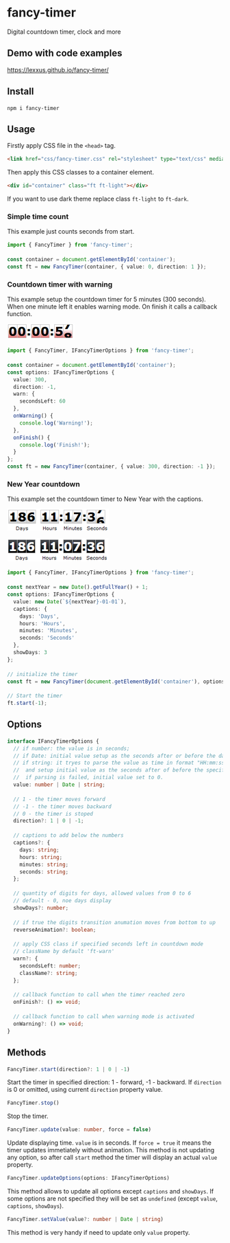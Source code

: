 # fancy-timer
Digital countdown timer, clock and more

## Demo with code examples

https://lexxus.github.io/fancy-timer/

## Install

```
npm i fancy-timer
```

## Usage

Firstly apply CSS file in the `<head>` tag.

```html
<link href="css/fancy-timer.css" rel="stylesheet" type="text/css" media="screen"/>
```

Then apply this CSS classes to a container element.
```html
<div id="container" class="ft ft-light"></div>
```

If you want to use dark theme replace class `ft-light` to `ft-dark`.

### Simple time count
This example just counts seconds from start.

```typescript
import { FancyTimer } from 'fancy-timer';

const container = document.getElementById('container');
const ft = new FancyTimer(container, { value: 0, direction: 1 });
```

### Countdown timer with warning
This example setup the countdown timer for 5 minutes (300 seconds).
When one minute left it enables warning mode.
On finish it calls a callback function.

![timer](/docs/img/warn-timer.png)

```typescript
import { FancyTimer, IFancyTimerOptions } from 'fancy-timer';

const container = document.getElementById('container');
const options: IFancyTimerOptions {
  value: 300,
  direction: -1,
  warn: {
    secondsLeft: 60
  },
  onWarning() {
    console.log('Warning!');
  },
  onFinish() {
    console.log('Finish!');
  }
};
const ft = new FancyTimer(container, { value: 300, direction: -1 });
```

### New Year countdown
This example set the countdown timer to New Year with the captions.

![New Year Timer](/docs/img/light-theme.png)

![Dark Theme](/docs/img/dark-theme.png)

```typescript
import { FancyTimer, IFancyTimerOptions } from 'fancy-timer';

const nextYear = new Date().getFullYear() + 1;
const options: IFancyTimerOptions {
  value: new Date(`${nextYear}-01-01`),
  captions: {
    days: 'Days',
    hours: 'Hours',
    minutes: 'Minutes',
    seconds: 'Seconds'
  },
  showDays: 3
};

// initialize the timer
const ft = new FancyTimer(document.getElementById('container'), options);

// Start the timer
ft.start(-1);
```
## Options

```typescript
interface IFancyTimerOptions {
  // if number: the value is in seconds;
  // if Date: initial value setup as the seconds after or before the date;
  // if string: it tryes to parse the value as time in format "HH:mm:ss"
  //  and setup initial value as the seconds after of before the specified time today,
  //  if parsing is failed, initial value set to 0.
  value: number | Date | string;

  // 1 - the timer moves forward
  // -1 - the timer moves backward
  // 0 - the timer is stoped
  direction?: 1 | 0 | -1;

  // captions to add below the numbers
  captions?: {
    days: string;
    hours: string;
    minutes: string;
    seconds: string;
  };

  // quantity of digits for days, allowed values from 0 to 6
  // default - 0, noe days display
  showDays?: number;

  // if true the digits transition anumation moves from bottom to up
  reverseAnimation?: boolean;

  // apply CSS class if specified seconds left in countdown mode
  // className by default 'ft-warn'
  warn?: {
    secondsLeft: number;
    className?: string;
  };

  // callback function to call when the timer reached zero
  onFinish?: () => void;

  // callback function to call when warning mode is activated
  onWarning?: () => void;
}
```

## Methods

```typescript
FancyTimer.start(direction?: 1 | 0 | -1)
```
Start the timer in specified direction: 1 - forward, -1 - backward.
If `direction` is 0 or omitted, using current `direction` property value.

```typescript
FancyTimer.stop()
```
Stop the timer.

```typescript
FancyTimer.update(value: number, force = false)
```
Update displaying time.
`value` is in seconds.
If `force = true` it means the timer updates immetiately without animation.
This method is not updating any option, so after call `start` method the timer will display an actual `value` property.

```typescript
FancyTimer.updateOptions(options: IFancyTimerOptions)
```
This method allows to update all options except `captions` and `showDays`.
If some options are not specified they will be set as `undefined` (except `value`, `captions`, `showDays`).

```typescript
FancyTimer.setValue(value?: number | Date | string)
```
This method is very handy if need to update only `value` property.
